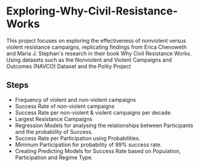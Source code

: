 # Exploring-Why-Civil-Resistance-Works

This project focuses on exploring the effectiveness of nonviolent versus violent resistance campaigns, replicating findings from Erica Chenoweth and Maria J. Stephan's research in their book Why Civil Resistance Works. Using datasets such as the Nonviolent and Violent Campaigns and Outcomes (NAVCO) Dataset and the Polity Project

## Steps
* Frequency of violent and non-violent campaigns
* Success Rate of non-violent campaigns
* Success Rate per non-violent & violent campaigns per decade.
* Largest Resistance Campaigns
* Regression Models for analysing the relationships between Participants and the probability of Success.
* Success Rate per Participation using Probabilities.
* Minimum Participation for probability of 99% success rate.
* Creating Predicting Models for Success Rate based on Population, Participation and Regime Type.


